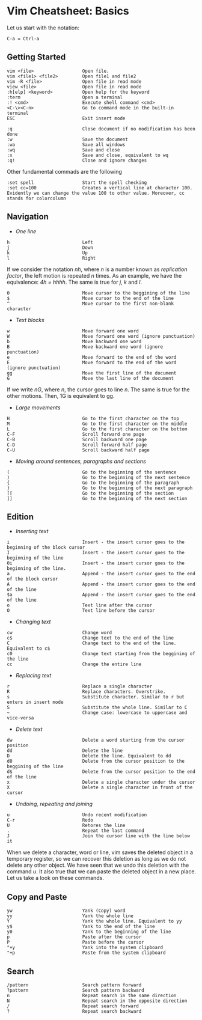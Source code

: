 # Vim Cheatsheet: Basics

Let us start with the notation:

```
C-a = Ctrl-a
```

## Getting Started
```
vim <file>                  Open file.
vim <file1> <file2>         Open file1 and file2
vim -R <file>               Open file in read mode
view <file>                 Open file in read mode
:h[elp] <keyword>           Open help for the keyword
:term                       Open a terminal
:! <cmd>                    Execute shell command <cmd>
<C-\><C-n>                  Go to command mode in the built-in terminal
ESC                         Exit insert mode
```

```
:q                          Close document if no modification has been done
:w                          Save the document
:wa                         Save all windows
:wq                         Save and close
:x                          Save and close, equivalent to wq
:q!                         Close and ignore changes
```

Other fundamental commads are the following

```
:set spell                  Start the spell checking
:set cc=100                 Creates a vertical line at character 100. Evidently we can change the value 100 to other value. Moreover, cc stands for colorcolumn
```

## Navigation

* _One line_

```
h                           Left
j                           Down
k                           Up
l                           Right
```

If we consider the notation _nh_, where _n_ is a number known as _replication factor_, the left
motion is repeated _n_ times. As an example, we have the equivalence: _4h = hhhh_. The same is
true for _j_, _k_ and _l_.

```
0                           Move cursor to the beggining of the line
$                           Move cursor to the end of the line
^                           Move cursor to the first non-blank character
```

* _Text blocks_

```
w                           Move forward one word
W                           Move forward one word (ignore punctuation)
b                           Move backward one word
B                           Move backward one word (ignore punctuation)
e                           Move forward to the end of the word
E                           Move forward to the end of the word (ignore punctuation)
gg                          Move the first line of the document
G                           Move the last line of the document
```

If we write _nG_, where _n_, the cursor goes to line _n_. The same is true for the other motions.
Then, 1G is equivalent to gg.

* _Large movements_

```
H                           Go to the first character on the top
M                           Go to the first character on the middle
L                           Go to the first character on the bottom
C-F                         Scroll forward one page
C-B                         Scroll backward one page
C-D                         Scroll forward half page
C-U                         Scroll backward half page
```

* _Moving around sentences, paragraphs and sections_

```
(                           Go to the beginning of the sentence
)                           Go to the beginning of the next sentence
{                           Go to the beginning of the paragraph
}                           Go to the beginning of the next paragraph
[[                          Go to the beginning of the section
]]                          Go to the beginning of the next section
```

## Edition

* _Inserting text_

```
i                           Insert - the insert cursor goes to the beginning of the block cursor
I                           Insert - the insert cursor goes to the beginning of the line
0i                          Insert - the insert cursor goes to the beginning of the line.
a                           Append - the insert cursor goes to the end of the block cursor
A                           Append - the insert cursor goes to the end of the line
$a                          Append - the insert cursor goes to the end of the line
o                           Text line after the cursor
O                           Text line before the cursor
```

* _Changing text_

```
cw                          Change word
c$                          Change text to the end of the line
C                           Change text to the end of the line. Equivalent to c$
c0                          Change text starting from the beggining of the line
cc                          Change the entire line
```

* _Replacing text_

```
r                           Replace a single character
R                           Replace characters. Overstrike.
s                           Substitute character. Similar to r but enters in insert mode
S                           Substitute the whole line. Similar to C
~                           Change case: lowercase to uppercase and vice-versa
```

* _Delete text_

```
dw                          Delete a word starting from the cursor position
dd                          Delete the line
D                           Delete the line. Equivalent to dd
d0                          Delete from the cursor position to the beggining of the line
d$                          Delete from the cursor position to the end of the line
x                           Delete a single character under the cursor
X                           Delete a single character in front of the cursor
```

* _Undoing, repeating and joining_

```
u                           Undo recent modification
C-r                         Redo
U                           Retores the line
.                           Repeat the last command
J                           Join the cursor line with the line below it
```

When we delete a character, word or line, vim saves the deleted object in a temporary register,
so we can recover this deletion as long as we do not delete any other object. We have seen that we
undo this deletion with the command _u_. It also true that we can paste the deleted object in a
new place. Let us take a look on these commands.

## Copy and Paste

```
yw                          Yank (Copy) word
yy                          Yank the whole line
Y                           Yank the whole line. Equivalent to yy
y$                          Yank to the end of the line
y0                          Yank to the beginning of the line
p                           Paste after the cursor
P                           Paste before the cursor
"+y                         Yank into the system clipboard
"+p                         Paste from the system clipboard
```

## Search

```
/pattern                    Search pattern forward
?pattern                    Search pattern backward
n                           Repeat search in the same direction
N                           Repeat search in the opposite direction
/                           Repeat search forward
?                           Repeat search backward
```